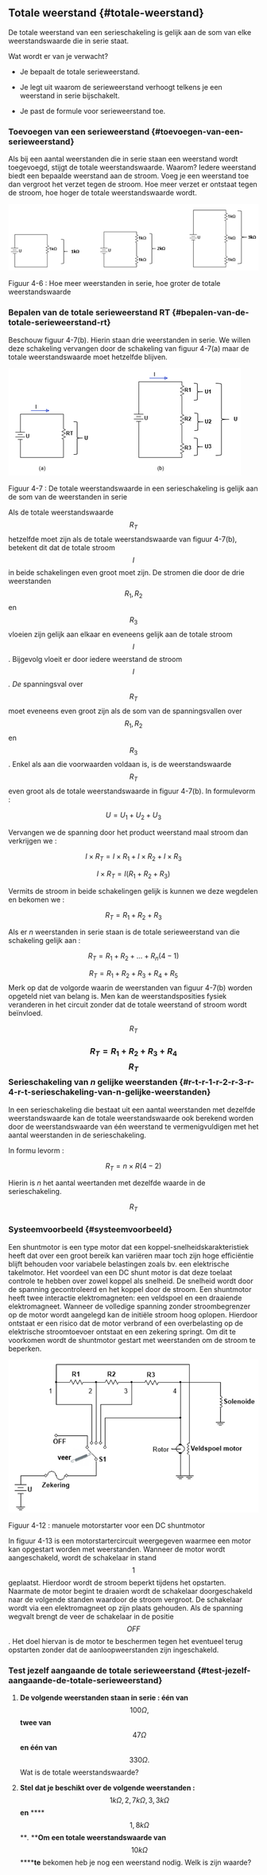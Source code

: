 ## Totale weerstand {#totale-weerstand}

De totale weerstand van een serieschakeling is gelijk aan de som van elke weerstandswaarde die in serie staat.

Wat wordt er van je verwacht?

*   Je bepaalt de totale serieweerstand.

*   Je legt uit waarom de serieweerstand verhoogt telkens je een weerstand in serie bijschakelt.

*   Je past de formule voor serieweerstand toe.

### Toevoegen van een serieweerstand {#toevoegen-van-een-serieweerstand}

Als bij een aantal weerstanden die in serie staan een weerstand wordt toegevoegd, stijgt de totale weerstandswaarde. Waarom? Iedere weerstand biedt een bepaalde weerstand aan de stroom. Voeg je een weerstand toe dan vergroot het verzet tegen de stroom. Hoe meer verzet er ontstaat tegen de stroom, hoe hoger de totale weerstandswaarde wordt.

![](/assets/afbeelding_11284.png)

Figuur 4-6 : Hoe meer weerstanden in serie, hoe groter de totale weerstandswaarde

### Bepalen van de totale serieweerstand RT {#bepalen-van-de-totale-serieweerstand-rt}

Beschouw figuur 4-7(b). Hierin staan drie weerstanden in serie. We willen deze schakeling vervangen door de schakeling van figuur 4-7(a) maar de totale weerstandswaarde moet hetzelfde blijven.

![](/assets/afbeelding_11285.png)

Figuur 4-7 : De totale weerstandswaarde in een serieschakeling is gelijk aan de som van de weerstanden in serie

Als de totale weerstandswaarde $$ {R}_{T} $$ hetzelfde moet zijn als de totale weerstandswaarde van figuur 4-7(b), betekent dit dat de totale stroom $$ I $$ in beide schakelingen even groot moet zijn. De stromen die door de drie weerstanden $$ {R}_{1}, {R}_{2}$$ en $$ {R}_{3}$$ vloeien zijn gelijk aan elkaar en eveneens gelijk aan de totale stroom $$ I$$ . Bijgevolg vloeit er door iedere weerstand de stroom $$ I$$ _. De_ spanningsval over $$ {R}_{T}$$ moet eveneens even groot zijn als de som van de spanningsvallen over $$ {R}_{1}, {R}_{2}$$ en $$ {R}_{3}$$ . Enkel als aan die voorwaarden voldaan is, is de weerstandswaarde $$ {R}_{T}$$ even groot als de totale weerstandswaarde in figuur 4-7(b). In formulevorm :

$$ {U= U}_{1}+{U}_{2}+{U}_{3}$$

Vervangen we de spanning door het product weerstand maal stroom dan verkrijgen we :

$$ I \times {R}_{T}=I \times {R}_{1} + I \times {R}_{2} +I \times {R}_{3}$$

$$ I \times {R}_{T}=I ({R}_{1}+{R}_{2}+{R}_{3})$$

Vermits de stroom in beide schakelingen gelijk is kunnen we deze wegdelen en bekomen we :

$$ {R}_{T}={R}_{1}+{R}_{2}+{R}_{3}$$

Als er _n_ weerstanden in serie staan is de totale serieweerstand van die schakeling gelijk aan :

$$ {\mathit{R}}_{\mathit{T}}={\mathit{R}}_{1}+{\mathit{R}}_{2}+{\dots +\mathit{ }\mathit{R}}_{\mathit{n}} (4-1)$$

$$ {R}_{T}={R}_{1}+{R}_{2}+{R}_{3}+{R}_{4}+{R}_{5}$$ Merk op dat de volgorde waarin de weerstanden van figuur 4-7(b) worden opgeteld niet van belang is. Men kan de weerstandsposities fysiek veranderen in het circuit zonder dat de totale weerstand of stroom wordt beïnvloed.

$$ {R}_{T}$$

### $$ {R}_{T}={R}_{1}+{R}_{2}+{R}_{3}+{R}_{4}$$ $$ {R}_{T} $$ Serieschakeling van _n_ gelijke weerstanden {#r-t-r-1-r-2-r-3-r-4-r-t-serieschakeling-van-n-gelijke-weerstanden}

In een serieschakeling die bestaat uit een aantal weerstanden met dezelfde weerstandswaarde kan de totale weerstandswaarde ook berekend worden door de weerstandswaarde van één weerstand te vermenigvuldigen met het aantal weerstanden in de serieschakeling.

In formu levorm :

$$ {R}_{T}=n \times R (4-2)$$

Hierin is _n_ het aantal weertanden met dezelfde waarde in de serieschakeling.

$$ {R}_{T} $$

### Systeemvoorbeeld {#systeemvoorbeeld}

Een shuntmotor is een type motor dat een koppel-snelheidskarakteristiek heeft dat over een groot bereik kan variëren maar toch zijn hoge efficiëntie blijft behouden voor variabele belastingen zoals bv. een elektrische takelmotor. Het voordeel van een DC shunt motor is dat deze toelaat controle te hebben over zowel koppel als snelheid. De snelheid wordt door de spanning gecontroleerd en het koppel door de stroom. Een shuntmotor heeft twee interactie elektromagneten: een veldspoel en een draaiende elektromagneet. Wanneer de volledige spanning zonder stroombegrenzer op de motor wordt aangelegd kan de initiële stroom hoog oplopen. Hierdoor ontstaat er een risico dat de motor verbrand of een overbelasting op de elektrische stroomtoevoer ontstaat en een zekering springt. Om dit te voorkomen wordt de shuntmotor gestart met weerstanden om de stroom te beperken.

![](/assets/afbeelding_11288.png)

Figuur 4-12 : manuele motorstarter voor een DC shuntmotor

In figuur 4-13 is een motorstartercircuit weergegeven waarmee een motor kan opgestart worden met weerstanden. Wanneer de motor wordt aangeschakeld, wordt de schakelaar in stand $$ 1 $$geplaatst. Hierdoor wordt de stroom beperkt tijdens het opstarten. Naarmate de motor begint te draaien wordt de schakelaar doorgeschakeld naar de volgende standen waardoor de stroom vergroot. De schakelaar wordt via een elektromagneet op zijn plaats gehouden. Als de spanning wegvalt brengt de veer de schakelaar in de positie $$ OFF$$. Het doel hiervan is de motor te beschermen tegen het eventueel terug opstarten zonder dat de aanloopweerstanden zijn ingeschakeld.

### Test jezelf aangaande de totale serieweerstand {#test-jezelf-aangaande-de-totale-serieweerstand}

1.  **De volgende weerstanden staan in serie : één van** $$ 100\mathit{ }\mathit{\Omega },$$ **twee van** $$ 47\mathit{ }\mathit{\Omega }$$ **en één van** $$ 330\mathit{ }\mathit{\Omega }.$$ Wat is de totale weerstandswaarde?

2.  **Stel dat je beschikt over de volgende weerstanden :** $$ 1\mathit{ }\mathit{k}\mathit{\Omega },\mathit{ }\mathrm{2,7}\mathit{ }\mathit{k}\mathit{\Omega },\mathit{ }\mathrm{3,3}\mathit{ }\mathit{k}\mathit{\Omega }\mathit{ }$$ **en** ****$$ \mathrm{1,8}\mathit{ }\mathit{k}\mathit{\Omega }$$ **_._ ****Om een totale weerstandswaarde van** $$ 10\mathit{ }\mathit{k}\mathit{\Omega }$$ ******te** bekomen heb je nog een weerstand nodig. Welk is zijn waarde?